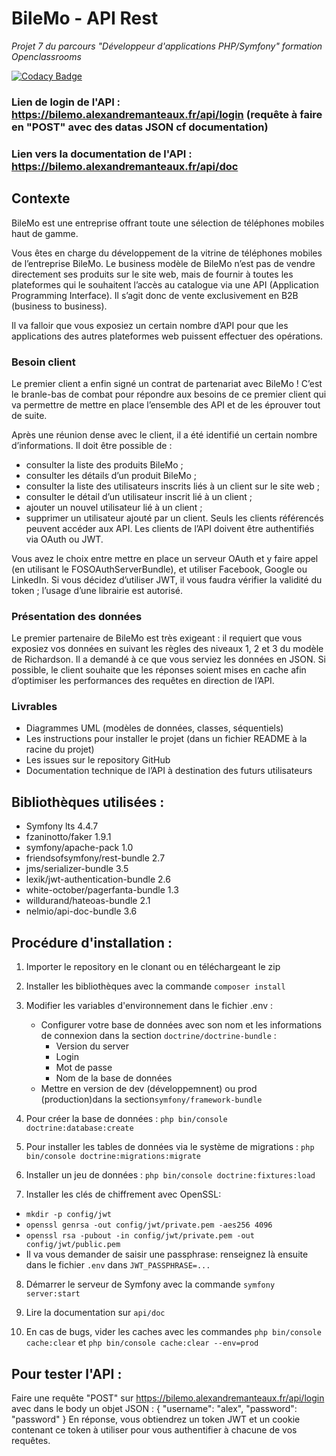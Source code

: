 # BileMo - API Rest
*Projet 7 du parcours "Développeur d'applications PHP/Symfony" formation Openclassrooms*<br />

[![Codacy Badge](https://app.codacy.com/project/badge/Grade/6fd3074c86ea425eb6d449e3ac83a3e3)](https://www.codacy.com/manual/alexdev06/BileMo?utm_source=github.com&amp;utm_medium=referral&amp;utm_content=alexdev06/BileMo&amp;utm_campaign=Badge_Grade)

### Lien de login de l'API : https://bilemo.alexandremanteaux.fr/api/login (requête à faire en "POST" avec des datas JSON cf documentation)
### Lien vers la documentation de l'API : https://bilemo.alexandremanteaux.fr/api/doc

## Contexte
BileMo est une entreprise offrant toute une sélection de téléphones mobiles haut de gamme.

Vous êtes en charge du développement de la vitrine de téléphones mobiles de l’entreprise BileMo. Le business modèle de BileMo n’est pas de vendre directement ses produits sur le site web, mais de fournir à toutes les plateformes qui le souhaitent l’accès au catalogue via une API (Application Programming Interface). Il s’agit donc de vente exclusivement en B2B (business to business).

Il va falloir que vous exposiez un certain nombre d’API pour que les applications des autres plateformes web puissent effectuer des opérations.

### Besoin client
Le premier client a enfin signé un contrat de partenariat avec BileMo ! C’est le branle-bas de combat pour répondre aux besoins de ce premier client qui va permettre de mettre en place l’ensemble des API et de les éprouver tout de suite.

 Après une réunion dense avec le client, il a été identifié un certain nombre d’informations. Il doit être possible de :

* consulter la liste des produits BileMo ;
* consulter les détails d’un produit BileMo ;
* consulter la liste des utilisateurs inscrits liés à un client sur le site web ;
* consulter le détail d’un utilisateur inscrit lié à un client ;
* ajouter un nouvel utilisateur lié à un client ;
* supprimer un utilisateur ajouté par un client.
Seuls les clients référencés peuvent accéder aux API. Les clients de l’API doivent être authentifiés via OAuth ou JWT.

Vous avez le choix entre mettre en place un serveur OAuth et y faire appel (en utilisant le FOSOAuthServerBundle), et utiliser Facebook, Google ou LinkedIn. Si vous décidez d’utiliser JWT, il vous faudra vérifier la validité du token ; l’usage d’une librairie est autorisé.

### Présentation des données
Le premier partenaire de BileMo est très exigeant : il requiert que vous exposiez vos données en suivant les règles des niveaux 1, 2 et 3 du modèle de Richardson. Il a demandé à ce que vous serviez les données en JSON. Si possible, le client souhaite que les réponses soient mises en cache afin d’optimiser les performances des requêtes en direction de l’API.

### Livrables

* Diagrammes UML (modèles de données, classes, séquentiels)
* Les instructions pour installer le projet (dans un fichier README à la racine du projet)
* Les issues sur le repository GitHub
* Documentation technique de l’API à destination des futurs utilisateurs


## Bibliothèques utilisées :
- Symfony lts 4.4.7
- fzaninotto/faker 1.9.1
- symfony/apache-pack 1.0
- friendsofsymfony/rest-bundle 2.7
- jms/serializer-bundle  3.5
- lexik/jwt-authentication-bundle 2.6
- white-october/pagerfanta-bundle 1.3
- willdurand/hateoas-bundle 2.1
- nelmio/api-doc-bundle 3.6

## Procédure d'installation :
1. Importer le repository en le clonant ou en téléchargeant le zip

2. Installer les bibliothèques avec la commande `composer install`

3. Modifier les variables d'environnement dans le fichier .env : 
    * Configurer votre base de données avec son nom et les informations de connexion dans la section `doctrine/doctrine-bundle` :
      * Version du server
      * Login
      * Mot de passe
      * Nom de la base de données
    * Mettre en version de dev (développemnent) ou prod (production)dans la section`symfony/framework-bundle`
    
4. Pour créer la base de données : `php bin/console doctrine:database:create`

5. Pour installer les tables de données via le système de migrations : `php bin/console doctrine:migrations:migrate`

6. Installer un jeu de données : `php bin/console doctrine:fixtures:load`

7. Installer les clés de chiffrement avec OpenSSL: <br>
  * `mkdir -p config/jwt`<br>
  * `openssl genrsa -out config/jwt/private.pem -aes256 4096`
  * `openssl rsa -pubout -in config/jwt/private.pem -out config/jwt/public.pem`
  * Il va vous demander de saisir une passphrase: renseignez là ensuite dans le fichier `.env` dans `JWT_PASSPHRASE=...`

8. Démarrer le serveur de Symfony avec la commande `symfony server:start`

9. Lire la documentation sur `api/doc`

10. En cas de bugs, vider les caches avec les commandes `php bin/console cache:clear` et `php bin/console cache:clear --env=prod`

## Pour tester l'API :
Faire une requête "POST" sur https://bilemo.alexandremanteaux.fr/api/login avec dans le body un objet JSON : {
  "username": "alex",
  "password": "password"
}
En réponse, vous obtiendrez un token JWT et un cookie contenant ce token à utiliser pour vous authentifier à chacune de vos requêtes.
